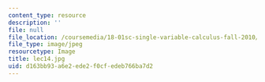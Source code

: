 ```yaml
---
content_type: resource
description: ''
file: null
file_location: /coursemedia/18-01sc-single-variable-calculus-fall-2010/d163bb93a6e2ede2f0cfedeb766ba7d2_lec14.jpg
file_type: image/jpeg
resourcetype: Image
title: lec14.jpg
uid: d163bb93-a6e2-ede2-f0cf-edeb766ba7d2
---
```

